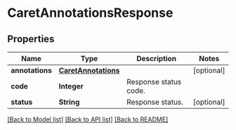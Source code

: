 
# CaretAnnotationsResponse


## Properties
Name | Type | Description | Notes
------------ | ------------- | ------------- | -------------
**annotations** | [**CaretAnnotations**](CaretAnnotations.md) |  | [optional]
**code** | **Integer** | Response status code. | 
**status** | **String** | Response status. | [optional]


[[Back to Model list]](../../README.md#documentation-for-models) [[Back to API list]](../../README.md#documentation-for-api-endpoints) [[Back to README]](../../README.md)


